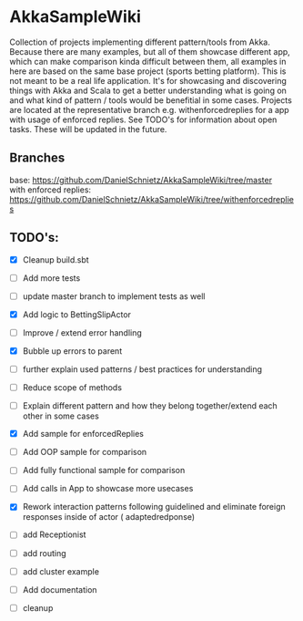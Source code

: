 # AkkaSampleWiki
Collection of projects implementing different pattern/tools from Akka. Because there are many examples, but all of them showcase different app, which can make comparison kinda difficult between them, all examples in here are based on the same base project (sports betting platform). This is not meant to be a real life application. It's for showcasing and discovering things with Akka and Scala to get a better understanding what is going on and what kind of pattern / tools would be benefitial in some cases.
Projects are located at the representative branch e.g. withenforcedreplies for a app with usage of enforced replies. See TODO's for information about open tasks. These will be updated in the future. 
## Branches
base: https://github.com/DanielSchnietz/AkkaSampleWiki/tree/master  
with enforced replies: https://github.com/DanielSchnietz/AkkaSampleWiki/tree/withenforcedreplies

## TODO's:
- [x] Cleanup build.sbt
- [ ] Add more tests
- [ ] update master branch to implement tests as well
- [x] Add logic to BettingSlipActor
- [ ] Improve / extend error handling
- [x] Bubble up errors to parent
- [ ] further explain used patterns / best practices for understanding
- [ ] Reduce scope of methods
- [ ] Explain different pattern and how they belong together/extend each other in some cases
- [x] Add sample for enforcedReplies
- [ ] Add OOP sample for comparison
- [ ] Add fully functional sample for comparison
- [ ] Add calls in App to showcase more usecases
- [x] Rework interaction patterns following guidelined and eliminate foreign responses inside of actor ( adaptedredponse)
- [ ] add Receptionist
- [ ] add routing
- [ ] add cluster example
- [ ] Add documentation
- [ ] cleanup

